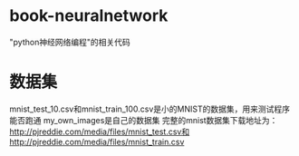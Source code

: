 # book-neuralnetwork
"python神经网络编程"的相关代码

# 数据集
mnist_test_10.csv和mnist_train_100.csv是小的MNIST的数据集，用来测试程序能否跑通
my_own_images是自己的数据集
完整的mnist数据集下载地址为：http://pjreddie.com/media/files/mnist_test.csv和http://pjreddie.com/media/files/mnist_train.csv
